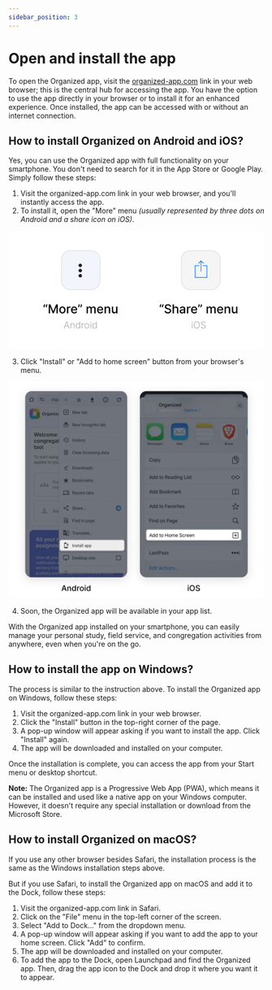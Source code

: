 ```yaml
---
sidebar_position: 3
---
```


# Open and install the app

To open the Organized app, visit the [organized-app.com](https://organized-app.com/) link in your web browser; this is the central hub for accessing the app. You have the option to use the app directly in your browser or to install it for an enhanced experience. Once installed, the app can be accessed with or without an internet connection.

## How to install Organized on Android and iOS? 

Yes, you can use the Organized app with full functionality on your smartphone. You don't need to search for it in the App Store or Google Play. Simply follow these steps:
1. Visit the organized-app.com link in your web browser, and you'll instantly access the app. 
2. To install it, open the "More" menu _(usually represented by three dots on Android and a share icon on iOS)_.

![More menu](./img/more-install-buttons.jpg)

3. Click "Install" or "Add to home screen" button from your browser's menu. 

![Install or add to home screen](./img/install-menu.jpg)

4. Soon, the Organized app will be available in your app list.

With the Organized app installed on your smartphone, you can easily manage your personal study, field service, and congregation activities from anywhere, even when you're on the go.

## How to install the app on Windows?

The process is similar to the instruction above. To install the Organized app on Windows, follow these steps:

1. Visit the organized-app.com link in your web browser.
2. Click the "Install" button in the top-right corner of the page.
3. A pop-up window will appear asking if you want to install the app. Click "Install" again.
4. The app will be downloaded and installed on your computer.

Once the installation is complete, you can access the app from your Start menu or desktop shortcut.

**Note:** The Organized app is a Progressive Web App (PWA), which means it can be installed and used like a native app on your Windows computer. However, it doesn't require any special installation or download from the Microsoft Store.


## How to install Organized on macOS?

If you use any other browser besides Safari, the installation process is the same as the Windows installation steps above.

But if you use Safari, to install the Organized app on macOS and add it to the Dock, follow these steps:

1. Visit the organized-app.com link in Safari.
2. Click on the "File" menu in the top-left corner of the screen.
3. Select "Add to Dock..." from the dropdown menu.
4. A pop-up window will appear asking if you want to add the app to your home screen. Click "Add" to confirm.
5. The app will be downloaded and installed on your computer.
6. To add the app to the Dock, open Launchpad and find the Organized app. Then, drag the app icon to the Dock and drop it where you want it to appear.
